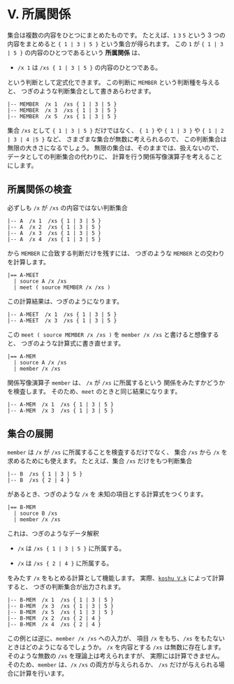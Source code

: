 # V. 所属関係


集合は複数の内容をひとつにまとめたものです。
たとえば、`1` `3` `5` という 3 つの内容をまとめると
`{ 1 | 3 | 5 }` という集合が得られます。
この `1` が `{ 1 | 3 | 5 }` の内容のひとつであるという
**所属関係** は、

 - `/x 1` は `/xs { 1 | 3 | 5 }` の内容のひとつである。

という判断として定式化できます。
この判断に `MEMBER` という判断種を与えると、
つぎのような判断集合として書きあらわせます。

~~~~~~~~~~~~~~~~~~~~~~~~~~~~~~~~~~~~~~~~~~~~ { .koshu .input }
|-- MEMBER  /x 1  /xs { 1 | 3 | 5 }
|-- MEMBER  /x 3  /xs { 1 | 3 | 5 }
|-- MEMBER  /x 5  /xs { 1 | 3 | 5 }
~~~~~~~~~~~~~~~~~~~~~~~~~~~~~~~~~~~~~~~~~~~~~~~~~~~~~~~~~~~~~~~

集合 `/xs` として `{ 1 | 3 | 5 }` だけではなく、
`{ 1 }` や `{ 1 | 3 }` や `{ 1 | 2 | 3 | 4 |5 }` など、
さまざまな集合が無数に考えられるので、
この判断集合は無限の大きさになるでしょう。
無限の集合は、そのままでは、扱えないので、
データとしての判断集合の代わりに、
計算を行う関係写像演算子を考えることにします。


## 所属関係の検査

必ずしも `/x` が `/xs` の内容ではない判断集合

~~~~~~~~~~~~~~~~~~~~~~~~~~~~~~~~~~~~~~~~~~~~ { .koshu .input }
|-- A  /x 1  /xs { 1 | 3 | 5 }
|-- A  /x 2  /xs { 1 | 3 | 5 }
|-- A  /x 3  /xs { 1 | 3 | 5 }
|-- A  /x 4  /xs { 1 | 3 | 5 }
~~~~~~~~~~~~~~~~~~~~~~~~~~~~~~~~~~~~~~~~~~~~~~~~~~~~~~~~~~~~~~~

から `MEMBER` に合致する判断だけを残すには、
つぎのような `MEMBER` との交わりを計算します。

~~~~~~~~~~~~~~~~~~~~~~~~~~~~~~~~~~~~~~~~~~~~ { .koshu .input }
|== A-MEET
  | source A /x /xs
  | meet ( source MEMBER /x /xs )
~~~~~~~~~~~~~~~~~~~~~~~~~~~~~~~~~~~~~~~~~~~~~~~~~~~~~~~~~~~~~~~

この計算結果は、つぎのようになります。

~~~~~~~~~~~~~~~~~~~~~~~~~~~~~~~~~~~~~~~~~~~~ { .koshu .output }
|-- A-MEET  /x 1  /xs { 1 | 3 | 5 }
|-- A-MEET  /x 3  /xs { 1 | 3 | 5 }
~~~~~~~~~~~~~~~~~~~~~~~~~~~~~~~~~~~~~~~~~~~~~~~~~~~~~~~~~~~~~~~

この `meet ( source MEMBER /x /xs )` を
`member /x /xs` と書けると想像すると、
つぎのような計算式に書き直せます。

~~~~~~~~~~~~~~~~~~~~~~~~~~~~~~~~~~~~~~~~~~~~ { .koshu .input }
|== A-MEM
  | source A /x /xs
  | member /x /xs
~~~~~~~~~~~~~~~~~~~~~~~~~~~~~~~~~~~~~~~~~~~~~~~~~~~~~~~~~~~~~~~

関係写像演算子 `member` は、
`/x` が `/xs` に所属するという
関係をみたすかどうかを検査します。
そのため、`meet` のときと同じ結果になります。

~~~~~~~~~~~~~~~~~~~~~~~~~~~~~~~~~~~~~~~~~~~~ { .koshu .output }
|-- A-MEM  /x 1  /xs { 1 | 3 | 5 }
|-- A-MEM  /x 3  /xs { 1 | 3 | 5 }
~~~~~~~~~~~~~~~~~~~~~~~~~~~~~~~~~~~~~~~~~~~~~~~~~~~~~~~~~~~~~~~


## 集合の展開

`member` は `/x` が `/xs` に所属することを検査するだけでなく、
集合 `/xs` から `/x` を求めるためにも使えます。
たとえば、集合 `/xs` だけをもつ判断集合

~~~~~~~~~~~~~~~~~~~~~~~~~~~~~~~~~~~~~~~~~~~~ { .koshu .input }
|-- B  /xs { 1 | 3 | 5 }
|-- B  /xs { 2 | 4 }
~~~~~~~~~~~~~~~~~~~~~~~~~~~~~~~~~~~~~~~~~~~~~~~~~~~~~~~~~~~~~~~

があるとき、つぎのような `/x` を
未知の項目とする計算式をつくります。

~~~~~~~~~~~~~~~~~~~~~~~~~~~~~~~~~~~~~~~~~~~~ { .koshu .input }
|== B-MEM
  | source B /xs
  | member /x /xs
~~~~~~~~~~~~~~~~~~~~~~~~~~~~~~~~~~~~~~~~~~~~~~~~~~~~~~~~~~~~~~~

これは、つぎのようなデータ解釈

 - `/x` は `/xs { 1 | 3 | 5 }` に所属する。

 - `/x` は `/xs { 2 | 4 }` に所属する。

をみたす `/x` をもとめる計算として機能します。
実際、[`koshu V.k`][koshu V.k] によって計算すると、
つぎの判断集合が出力されます。

~~~~~~~~~~~~~~~~~~~~~~~~~~~~~~~~~~~~~~~~~~~~ { .koshu .output }
|-- B-MEM  /x 1  /xs { 1 | 3 | 5 }
|-- B-MEM  /x 3  /xs { 1 | 3 | 5 }
|-- B-MEM  /x 5  /xs { 1 | 3 | 5 }
|-- B-MEM  /x 2  /xs { 2 | 4 }
|-- B-MEM  /x 4  /xs { 2 | 4 }
~~~~~~~~~~~~~~~~~~~~~~~~~~~~~~~~~~~~~~~~~~~~~~~~~~~~~~~~~~~~~~~

この例とは逆に、`member /x /xs` への入力が、
項目 `/x` をもち、`/xs` をもたないときはどのようになるでしょうか。
`/x` を内容とする `/xs` は無数に存在します。
そのような無数の `/xs` を理論上は考えられますが、
実際には計算できません。
そのため、`member` は、`/x` `/xs` の両方が与えられるか、
`/xs` だけが与えられる場合に計算を行います。


[koshu V.k]: INOUT.md

